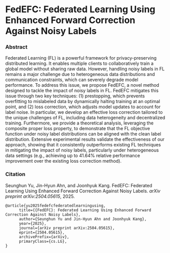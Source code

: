 # FedEFC: Federated Learning Using Enhanced Forward Correction Against Noisy Labels

### Abstract
Federated Learning (FL) is a powerful framework for privacy-preserving distributed learning. It enables multiple clients to collaboratively train a global model without sharing raw data. However, handling noisy labels in FL remains a major challenge due to heterogeneous data distributions and communication constraints, which can severely degrade model performance. To address this issue, we propose FedEFC, a novel method designed to tackle the impact of noisy labels in FL. FedEFC mitigates this issue through two key techniques: (1) prestopping, which prevents overfitting to mislabeled data by dynamically halting training at an optimal point, and (2) loss correction, which adjusts model updates to account for label noise. In particular, we develop an effective loss correction tailored to the unique challenges of FL, including data heterogeneity and decentralized training. Furthermore, we provide a theoretical analysis, leveraging the composite proper loss property, to demonstrate that the FL objective function under noisy label distributions can be aligned with the clean label distribution. Extensive experimental results validate the effectiveness of our approach, showing that it consistently outperforms existing FL techniques in mitigating the impact of noisy labels, particularly under heterogeneous data settings (e.g., achieving up to 41.64% relative performance improvement over the existing loss correction method).


### Citation

Seunghun Yu, Jin-Hyun Ahn, and Joonhyuk Kang. FedEFC: Federated Learning Using Enhanced Forward Correction Against Noisy Labels. *arXiv preprint arXiv:2504.05615*, 2025.


```
@article{yu2025fedefcfederatedlearningusing,
      title={{FedEFC}: Federated Learning Using Enhanced Forward Correction Against Noisy Labels}, 
      author={Seunghun Yu and Jin-Hyun Ahn and Joonhyuk Kang},
      year={2025},
      journal={arXiv preprint arXiv:2504.05615},
      eprint={2504.05615},
      archivePrefix={arXiv},
      primaryClass={cs.LG},
}
```

